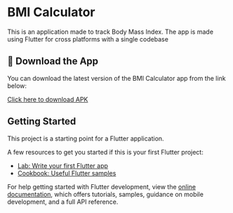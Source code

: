 # BMI Calculator

This is an application made to track Body Mass Index. The app is made using Flutter for cross platforms with a single codebase

## 📲 Download the App

You can download the latest version of the BMI Calculator app from the link below:

[Click here to download APK](https://github.com/kingdivyesh/BMI-Calculator/releases/download/v1.0.0.0/app-release.apk)


## Getting Started

This project is a starting point for a Flutter application.

A few resources to get you started if this is your first Flutter project:

- [Lab: Write your first Flutter app](https://docs.flutter.dev/get-started/codelab)
- [Cookbook: Useful Flutter samples](https://docs.flutter.dev/cookbook)

For help getting started with Flutter development, view the
[online documentation](https://docs.flutter.dev/), which offers tutorials,
samples, guidance on mobile development, and a full API reference.
